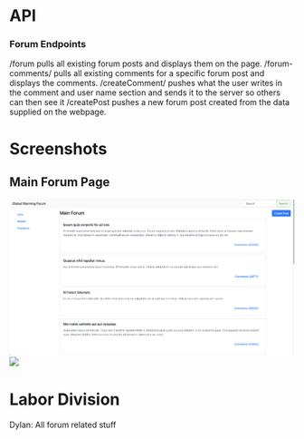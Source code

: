 # API 
### Forum Endpoints
/forum pulls all existing forum posts and displays them on the page.
/forum-comments/<forumIDNum> pulls all existing comments for a specific forum post and displays the comments.
/createComment/<fourmIDNum> pushes what the user writes in the comment and user name section and sends it to the server so others can then see it
/createPost pushes a new forum post created from the data supplied on the webpage.



# Screenshots
## Main Forum Page
![](MainForum2.png)
![](Comments.png)


# Labor Division
Dylan: All forum related stuff
